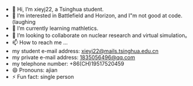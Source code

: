 - 👋 Hi, I’m xieyj22, a Tsinghua student.
- 👀 I’m interested in Battlefield and Horizon, and I"m not good at code.(laughing
- 🌱 I’m currently learning mathletics.
- 💞️ I’m looking to collaborate on nuclear research and virtual simulation。
- 📫 How to reach me ...
- my student e-mail address: xieyj22@mails.tsinghua.edu.cn
- my private e-mail address: 1835056496@qq.com
- my telephone number: +86(CH)19517520459
- 😄 Pronouns: ajian
- ⚡ Fun fact: single person

<!---
xieyj22/xieyj22 is a ✨ special ✨ repository because its `README.md` (this file) appears on your GitHub profile.
You can click the Preview link to take a look at your changes.
--->
